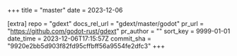 +++
title = "master"
date = 2023-12-06

[extra]
repo = "gdext"
docs_rel_url = "gdext/master/godot"
pr_url = "https://github.com/godot-rust/gdext"
pr_author = ""
sort_key = 9999-01-01
date_time = 2023-12-06T17:15:57Z
commit_sha = "9920e2bb5d903f82fd95cffbff56a9554fe2dfc3"
+++


